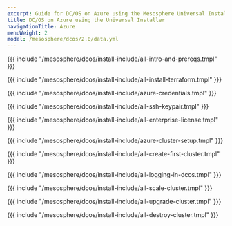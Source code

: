 ```yaml
---
excerpt: Guide for DC/OS on Azure using the Mesosphere Universal Installer
title: DC/OS on Azure using the Universal Installer
navigationTitle: Azure
menuWeight: 2
model: /mesosphere/dcos/2.0/data.yml
---
```


{{{ include "/mesosphere/dcos/install-include/all-intro-and-prereqs.tmpl" }}}

{{{ include "/mesosphere/dcos/install-include/all-install-terraform.tmpl" }}}

{{{ include "/mesosphere/dcos/install-include/azure-credentials.tmpl" }}}

{{{ include "/mesosphere/dcos/install-include/all-ssh-keypair.tmpl" }}}

{{{ include "/mesosphere/dcos/install-include/all-enterprise-license.tmpl" }}}

{{{ include "/mesosphere/dcos/install-include/azure-cluster-setup.tmpl" }}}

{{{ include "/mesosphere/dcos/install-include/all-create-first-cluster.tmpl" }}}

{{{ include "/mesosphere/dcos/install-include/all-logging-in-dcos.tmpl" }}}

{{{ include "/mesosphere/dcos/install-include/all-scale-cluster.tmpl" }}}

{{{ include "/mesosphere/dcos/install-include/all-upgrade-cluster.tmpl" }}}

{{{ include "/mesosphere/dcos/install-include/all-destroy-cluster.tmpl" }}}
